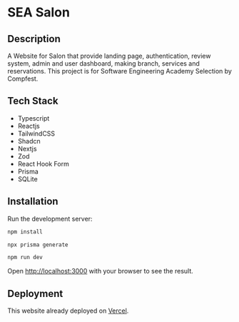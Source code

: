 # SEA Salon

## Description
A Website for Salon that provide landing page, authentication, review system, admin and user dashboard, making branch, services and reservations. This project is for Software Engineering Academy Selection by Compfest.

## Tech Stack
- Typescript
- Reactjs
- TailwindCSS
- Shadcn
- Nextjs
- Zod
- React Hook Form
- Prisma
- SQLite

## Installation

Run the development server:

```bash
npm install 

npx prisma generate

npm run dev
```

Open [http://localhost:3000](http://localhost:3000) with your browser to see the result.

## Deployment

This website already deployed on [Vercel](https://sea-salon-ahargunyllib.vercel.app/).
